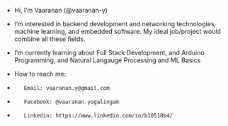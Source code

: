 - Hi, I’m Vaaranan (@vaaranan-y)
- I’m interested in backend development and networking technologies, machine learning, and embedded software. My ideal job/project would combine all these fields.
- I’m currently learning about Full Stack Development, and Arduino Programming, and Natural Langauge Processing and ML Basics

- How to reach me:
-        Email: vaaranan.y@gmail.com
-        Facebook: @vaaranan.yogalingam
-        Linkedin: https://www.linkedin.com/in/b10518b4/
